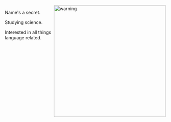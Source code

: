 <img src="https://user-images.githubusercontent.com/68310182/124480884-d4b39200-ddfb-11eb-8560-f88c901b5c8e.jpeg" alt="warning" width="350" align="right"/>

Name's a secret. 

Studying science. 

Interested in all things language related. 
